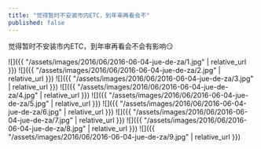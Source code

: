 ```yaml
---
title: "觉得暂时不安装市内ETC，到年审再看会不"
published: false
---
```

觉得暂时不安装市内ETC，到年审再看会不会有影响😏



![]({{ "/assets/images/2016/06/2016-06-04-jue-de-za/1.jpg" | relative_url }})
![]({{ "/assets/images/2016/06/2016-06-04-jue-de-za/2.jpg" | relative_url }})
![]({{ "/assets/images/2016/06/2016-06-04-jue-de-za/3.jpg" | relative_url }})
![]({{ "/assets/images/2016/06/2016-06-04-jue-de-za/4.jpg" | relative_url }})
![]({{ "/assets/images/2016/06/2016-06-04-jue-de-za/5.jpg" | relative_url }})
![]({{ "/assets/images/2016/06/2016-06-04-jue-de-za/6.jpg" | relative_url }})
![]({{ "/assets/images/2016/06/2016-06-04-jue-de-za/7.jpg" | relative_url }})
![]({{ "/assets/images/2016/06/2016-06-04-jue-de-za/8.jpg" | relative_url }})
![]({{ "/assets/images/2016/06/2016-06-04-jue-de-za/9.jpg" | relative_url }})
